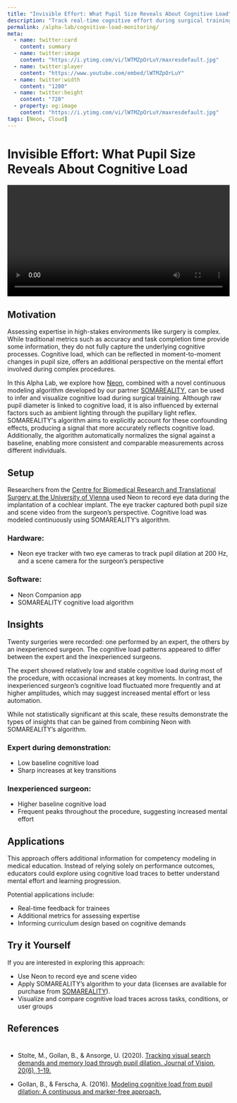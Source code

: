 ```yaml
---
title: "Invisible Effort: What Pupil Size Reveals About Cognitive Load"
description: "Track real-time cognitive effort during surgical training using Neon’s pupil size data and a novel algorithm from SOMAREALITY"
permalink: /alpha-lab/cognitive-load-monitoring/
meta:
  - name: twitter:card
    content: summary
  - name: twitter:image
    content: "https://i.ytimg.com/vi/lWTMZpOrLuY/maxresdefault.jpg"
  - name: twitter:player
    content: "https://www.youtube.com/embed/lWTMZpOrLuY"
  - name: twitter:width
    content: "1280"
  - name: twitter:height
    content: "720"
  - property: og:image
    content: "https://i.ytimg.com/vi/lWTMZpOrLuY/maxresdefault.jpg"
tags: [Neon, Cloud]
---
```


<script setup>
import TagLinks from '@components/TagLinks.vue'
</script>

# Invisible Effort: What Pupil Size Reveals About Cognitive Load

<TagLinks :tags="$frontmatter.tags" />

<video width="100%" controls>
  <source src="./somarealities-surgery_training-shortened.mp4" type="video/mp4">
</video>

## Motivation

Assessing expertise in high-stakes environments like surgery is complex. While traditional metrics such as accuracy and task completion time provide some information, they do not fully capture the underlying cognitive processes. Cognitive load, which can be reflected in moment-to-moment changes in pupil size, offers an additional perspective on the mental effort involved during complex procedures.

In this Alpha Lab, we explore how [Neon](https://pupil-labs.com/products/neon), combined with a novel continuous modeling algorithm developed by our partner [SOMAREALITY](https://somareality.com/), can be used to infer and visualize cognitive load during surgical training. Although raw pupil diameter is linked to cognitive load, it is also influenced by external factors such as ambient lighting through the pupillary light reflex. SOMAREALITY's algorithm aims to explicitly account for these confounding effects, producing a signal that more accurately reflects cognitive load. Additionally, the algorithm automatically normalizes the signal against a baseline, enabling more consistent and comparable measurements across different individuals.

## Setup

Researchers from the [Centre for Biomedical Research and Translational Surgery at the University of Vienna](https://biomed-forschung.meduniwien.ac.at/en/) used Neon to record eye data during the implantation of a cochlear implant. The eye tracker captured both pupil size and scene video from the surgeon’s perspective. Cognitive load was modeled continuously using SOMAREALITY’s algorithm.

### Hardware:

- Neon eye tracker with two eye cameras to track pupil dilation at 200 Hz, and a scene camera for the surgeon’s perspective

### Software:

- Neon Companion app
- SOMAREALITY cognitive load algorithm

## Insights

Twenty surgeries were recorded: one performed by an expert, the others by an inexperienced surgeon. The cognitive load patterns appeared to differ between the expert and the inexperienced surgeons.

The expert showed relatively low and stable cognitive load during most of the procedure, with occasional increases at key moments. In contrast, the inexperienced surgeon’s cognitive load fluctuated more frequently and at higher amplitudes, which may suggest increased mental effort or less automation.

While not statistically significant at this scale, these results demonstrate the types of insights that can be gained from combining Neon with SOMAREALITY’s algorithm.

### Expert during demonstration:

- Low baseline cognitive load
- Sharp increases at key transitions

### Inexperienced surgeon:

- Higher baseline cognitive load
- Frequent peaks throughout the procedure, suggesting increased mental effort

## Applications

This approach offers additional information for competency modeling in medical education. Instead of relying solely on performance outcomes, educators could explore using cognitive load traces to better understand mental effort and learning progression.

Potential applications include:

- Real-time feedback for trainees
- Additional metrics for assessing expertise
- Informing curriculum design based on cognitive demands

## Try it Yourself

If you are interested in exploring this approach:

- Use Neon to record eye and scene video
- Apply SOMAREALITY’s algorithm to your data (licenses are available for purchase from [SOMAREALITY](https://somareality.com/)).
- Visualize and compare cognitive load traces across tasks, conditions, or user groups

## References

 <div class="info custom-block" style="padding-top: 8px">

- Stolte, M., Gollan, B., & Ansorge, U. (2020). [Tracking visual search demands and memory load through pupil dilation. Journal of Vision, 20(6), 1–19.](https://jov.arvojournals.org/article.aspx?articleid=2768436)

- Gollan, B., & Ferscha, A. (2016). [Modeling cognitive load from pupil dilation: A continuous and marker-free approach.](https://dl.acm.org/doi/10.1145/2858036.2858528)

</div>
